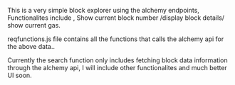 This is a very simple block explorer using the alchemy endpoints, 
Functionalites include , Show current block number /display block details/ show current gas.

reqfunctions.js file contains all the functions that calls the alchemy api for the above data..

Currently the search function only includes fetching block data information through the alchemy api, I will include other functionalites and much better UI soon.